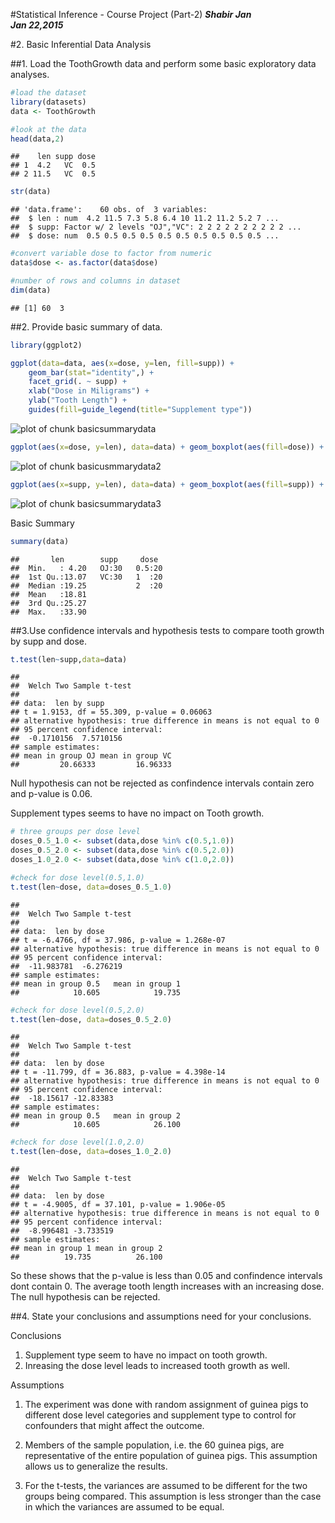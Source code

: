 #Statistical Inference - Course Project  (Part-2)
***Shabir Jan***  
***Jan 22,2015***


#2. Basic Inferential Data Analysis

##1. Load the ToothGrowth data and perform some basic exploratory data analyses.


```r
#load the dataset
library(datasets)
data <- ToothGrowth

#look at the data
head(data,2)
```

```
##    len supp dose
## 1  4.2   VC  0.5
## 2 11.5   VC  0.5
```

```r
str(data)
```

```
## 'data.frame':	60 obs. of  3 variables:
##  $ len : num  4.2 11.5 7.3 5.8 6.4 10 11.2 11.2 5.2 7 ...
##  $ supp: Factor w/ 2 levels "OJ","VC": 2 2 2 2 2 2 2 2 2 2 ...
##  $ dose: num  0.5 0.5 0.5 0.5 0.5 0.5 0.5 0.5 0.5 0.5 ...
```

```r
#convert variable dose to factor from numeric
data$dose <- as.factor(data$dose)

#number of rows and columns in dataset
dim(data)
```

```
## [1] 60  3
```

##2. Provide basic summary of data.


```r
library(ggplot2)

ggplot(data=data, aes(x=dose, y=len, fill=supp)) +
    geom_bar(stat="identity",) +
    facet_grid(. ~ supp) +
    xlab("Dose in Miligrams") +
    ylab("Tooth Length") +
    guides(fill=guide_legend(title="Supplement type"))
```

![plot of chunk basicsummarydata](figure/basicsummarydata-1.png) 


```r
ggplot(aes(x=dose, y=len), data=data) + geom_boxplot(aes(fill=dose)) + xlab("Dose in miligrams") + ylab("Tooth length") + guides(fill=guide_legend(title="Dose"))
```

![plot of chunk basicusmmarydata2](figure/basicusmmarydata2-1.png) 


```r
ggplot(aes(x=supp, y=len), data=data) + geom_boxplot(aes(fill=supp)) + xlab("Supplement Type") + ylab("Tooth Length") + guides(fill=guide_legend(title="Supplement type"))
```

![plot of chunk basicsummarydata3](figure/basicsummarydata3-1.png) 

Basic Summary 

```r
summary(data)
```

```
##       len        supp     dose   
##  Min.   : 4.20   OJ:30   0.5:20  
##  1st Qu.:13.07   VC:30   1  :20  
##  Median :19.25           2  :20  
##  Mean   :18.81                   
##  3rd Qu.:25.27                   
##  Max.   :33.90
```

##3.Use confidence intervals and hypothesis tests to compare tooth growth by supp and dose.


```r
t.test(len~supp,data=data)
```

```
## 
## 	Welch Two Sample t-test
## 
## data:  len by supp
## t = 1.9153, df = 55.309, p-value = 0.06063
## alternative hypothesis: true difference in means is not equal to 0
## 95 percent confidence interval:
##  -0.1710156  7.5710156
## sample estimates:
## mean in group OJ mean in group VC 
##         20.66333         16.96333
```
Null hypothesis can not be rejected as confindence intervals contain zero and p-value is 0.06.

Supplement types seems to have no impact on Tooth growth.


```r
# three groups per dose level
doses_0.5_1.0 <- subset(data,dose %in% c(0.5,1.0))
doses_0.5_2.0 <- subset(data,dose %in% c(0.5,2.0))
doses_1.0_2.0 <- subset(data,dose %in% c(1.0,2.0))

#check for dose level(0.5,1.0)
t.test(len~dose, data=doses_0.5_1.0)
```

```
## 
## 	Welch Two Sample t-test
## 
## data:  len by dose
## t = -6.4766, df = 37.986, p-value = 1.268e-07
## alternative hypothesis: true difference in means is not equal to 0
## 95 percent confidence interval:
##  -11.983781  -6.276219
## sample estimates:
## mean in group 0.5   mean in group 1 
##            10.605            19.735
```

```r
#check for dose level(0.5,2.0)
t.test(len~dose, data=doses_0.5_2.0)
```

```
## 
## 	Welch Two Sample t-test
## 
## data:  len by dose
## t = -11.799, df = 36.883, p-value = 4.398e-14
## alternative hypothesis: true difference in means is not equal to 0
## 95 percent confidence interval:
##  -18.15617 -12.83383
## sample estimates:
## mean in group 0.5   mean in group 2 
##            10.605            26.100
```

```r
#check for dose level(1.0,2.0)
t.test(len~dose, data=doses_1.0_2.0)
```

```
## 
## 	Welch Two Sample t-test
## 
## data:  len by dose
## t = -4.9005, df = 37.101, p-value = 1.906e-05
## alternative hypothesis: true difference in means is not equal to 0
## 95 percent confidence interval:
##  -8.996481 -3.733519
## sample estimates:
## mean in group 1 mean in group 2 
##          19.735          26.100
```
So these shows that the p-value is less than 0.05 and confindence intervals dont contain 0. The average tooth length increases with an increasing dose. The null hypothesis can be rejected.

##4. State your conclusions and assumptions need for your conclusions.

Conclusions

1. Supplement type seem to have no impact on tooth growth.
2. Inreasing the dose level leads to increased tooth growth as well.

Assumptions

1. The experiment was done with random assignment of guinea pigs to different dose level categories and supplement type to control for confounders that might affect the outcome.

2. Members of the sample population, i.e. the 60 guinea pigs, are representative of the entire population of guinea pigs. This assumption allows us to generalize the results.

3. For the t-tests, the variances are assumed to be different for the two groups being compared. This assumption is less stronger than the case in which the variances are assumed to be equal.
